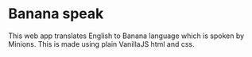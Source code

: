 # Banana speak 
This web app translates English to Banana language which is spoken by Minions.
This is made using plain VanillaJS html and css.
